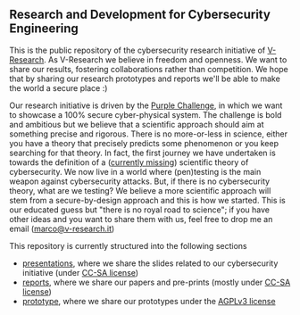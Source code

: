 ## Research and Development for Cybersecurity Engineering
This is the public repository of the cybersecurity research initiative of [V-Research](http://v-research.it).
As V-Research we believe in freedom and openness. 
We want to share our results, fostering collaborations rather than competition.
We hope that by sharing our research prototypes and reports we'll be able to make the world a secure place :)

Our research initiative is driven by the [Purple Challenge](http://v-research.it/purplechallenge), in which we want to 
showcase a 100% secure cyber-physical system. The challenge is bold and ambitious but
we believe that a scientific approach should aim at something precise and rigorous. 
There is no more-or-less in science, either you have a theory that precisely predicts
some phenomenon or you keep searching for that theory. In fact, the first journey
we have undertaken is towards the definition of a ([currently missing](https://www.usenix.org/conference/usenixsecurity16/technical-sessions/presentation/herley)) scientific theory of cybersecurity.
We now live in a world where (pen)testing is the main weapon against cybersecurity attacks.
But, if there is no cybersecurity theory, what are we testing? We believe a more scientific 
approach will stem from a secure-by-design approach and this is how we started.
This is our educated guess but "there is no royal road to science"; if you have other ideas and you 
want to share them with us, feel free to drop me an email (marco@v-research.it)

This repository is currently structured into the following sections
- [presentations](./presentations), where we share the slides related to our cybersecurity initiative (under [CC-SA license](./presentations/LICENSE.md))
- [reports](./reports), where we share our papers and pre-prints (mostly under [CC-SA license](./presentations/LICENSE.md))
- [prototype](./prototypes), where we share our prototypes under the [AGPLv3 license](./reports/LICENSE.md)

